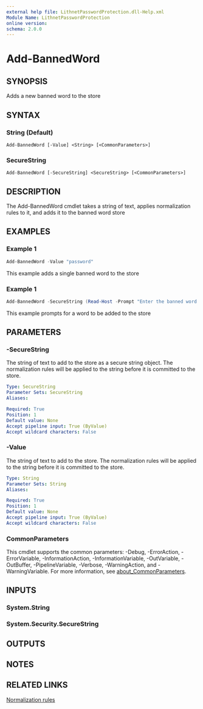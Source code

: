 ```yaml
---
external help file: LithnetPasswordProtection.dll-Help.xml
Module Name: LithnetPasswordProtection
online version:
schema: 2.0.0
---
```


# Add-BannedWord

## SYNOPSIS
Adds a new banned word to the store

## SYNTAX

### String (Default)
```
Add-BannedWord [-Value] <String> [<CommonParameters>]
```

### SecureString
```
Add-BannedWord [-SecureString] <SecureString> [<CommonParameters>]
```

## DESCRIPTION
The Add-BannedWord cmdlet takes a string of text, applies normalization rules to it, and adds it to the banned word store

## EXAMPLES

### Example 1
```powershell
Add-BannedWord -Value "password"
```

This example adds a single banned word to the store

### Example 1
```powershell
Add-BannedWord -SecureString (Read-Host -Prompt "Enter the banned word to add to the store" -AsSecureString)
```

This example prompts for a word to be added to the store

## PARAMETERS

### -SecureString
The string of text to add to the store as a secure string object. The normalization rules will be applied to the string before it is committed to the store.

```yaml
Type: SecureString
Parameter Sets: SecureString
Aliases:

Required: True
Position: 1
Default value: None
Accept pipeline input: True (ByValue)
Accept wildcard characters: False
```

### -Value
The string of text to add to the store. The normalization rules will be applied to the string before it is committed to the store.

```yaml
Type: String
Parameter Sets: String
Aliases:

Required: True
Position: 1
Default value: None
Accept pipeline input: True (ByValue)
Accept wildcard characters: False
```

### CommonParameters
This cmdlet supports the common parameters: -Debug, -ErrorAction, -ErrorVariable, -InformationAction, -InformationVariable, -OutVariable, -OutBuffer, -PipelineVariable, -Verbose, -WarningAction, and -WarningVariable. For more information, see [about_CommonParameters](http://go.microsoft.com/fwlink/?LinkID=113216).

## INPUTS

### System.String

### System.Security.SecureString

## OUTPUTS

## NOTES

## RELATED LINKS

[Normalization rules](https://docs.lithnet.io/password-protection/help-and-support/normalization-rules)